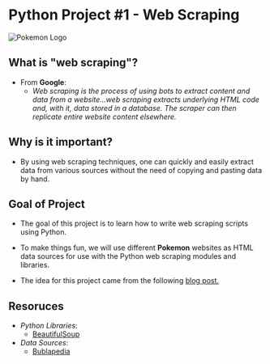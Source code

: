 # Python Project #1 - Web Scraping

![Pokemon Logo](https://upload.wikimedia.org/wikipedia/commons/thumb/9/98/International_Pok%C3%A9mon_logo.svg/1200px-International_Pok%C3%A9mon_logo.svg.png)

## What is "web scraping"?

* From **Google**:
  * *Web scraping is the process of using bots to extract content and data from a website...web scraping extracts underlying HTML code and, with it, data stored in a database. The scraper can then replicate entire website content elsewhere.*
  
## Why is it important?

* By using web scraping techniques, one can quickly and easily extract data from various sources without the need of copying and pasting data by hand.

## Goal of Project

* The goal of this project is to learn how to write web scraping scripts using Python.

* To make things fun, we will use different **Pokemon** websites as HTML data sources for use with the Python web scraping modules and libraries.

* The idea for this project came from the following [blog post.](https://xandermadsen.com/2020/09/07/pokemon-data-analysis-part-1-scraping-a-dataset-from-bulbapedia/)

## Resoruces

* *Python Libraries*:
  * [BeautifulSoup](https://www.crummy.com/software/BeautifulSoup/)
* *Data Sources*:
  * [Bublapedia](https://bulbapedia.bulbagarden.net/wiki/Main_Page)